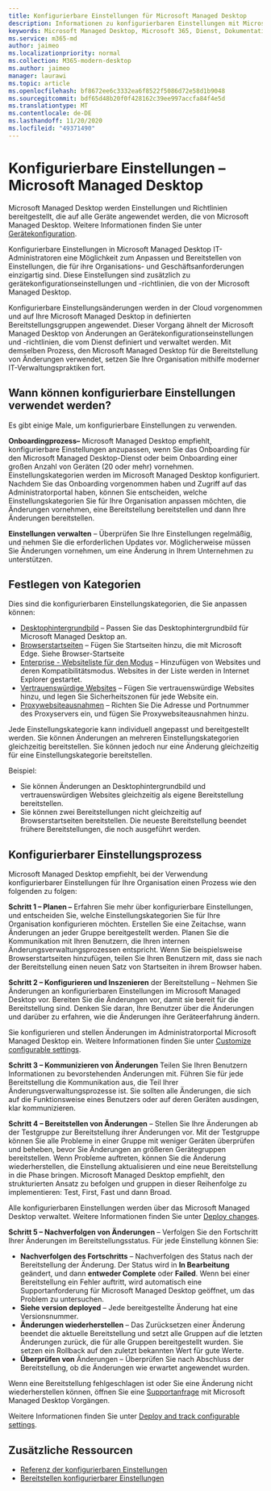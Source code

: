 ```yaml
---
title: Konfigurierbare Einstellungen für Microsoft Managed Desktop
description: Informationen zu konfigurierbaren Einstellungen mit Microsoft Managed Desktop
keywords: Microsoft Managed Desktop, Microsoft 365, Dienst, Dokumentation, Einstellungen, konfigurierbare Einstellungen
ms.service: m365-md
author: jaimeo
ms.localizationpriority: normal
ms.collection: M365-modern-desktop
ms.author: jaimeo
manager: laurawi
ms.topic: article
ms.openlocfilehash: bf8672ee6c3332ea6f8522f5086d72e58d1b9048
ms.sourcegitcommit: bdf65d48b20f0f428162c39ee997accfa84f4e5d
ms.translationtype: MT
ms.contentlocale: de-DE
ms.lasthandoff: 11/20/2020
ms.locfileid: "49371490"
---
```

# <a name="configurable-settings---microsoft-managed-desktop"></a>Konfigurierbare Einstellungen – Microsoft Managed Desktop

Microsoft Managed Desktop werden Einstellungen und Richtlinien bereitgestellt, die auf alle Geräte angewendet werden, die von Microsoft Managed Desktop. Weitere Informationen finden Sie unter [Gerätekonfiguration](../service-description/device-policies.md).

Konfigurierbare Einstellungen in Microsoft Managed Desktop IT-Administratoren eine Möglichkeit zum Anpassen und Bereitstellen von Einstellungen, die für ihre Organisations- und Geschäftsanforderungen einzigartig sind. Diese Einstellungen sind zusätzlich zu gerätekonfigurationseinstellungen und -richtlinien, die von der Microsoft Managed Desktop.  

Konfigurierbare Einstellungsänderungen werden in der Cloud vorgenommen und auf Ihre Microsoft Managed Desktop in definierten Bereitstellungsgruppen angewendet. Dieser Vorgang ähnelt der Microsoft Managed Desktop von Änderungen an Gerätekonfigurationseinstellungen und -richtlinien, die vom Dienst definiert und verwaltet werden. Mit demselben Prozess, den Microsoft Managed Desktop für die Bereitstellung von Änderungen verwendet, setzen Sie Ihre Organisation mithilfe moderner IT-Verwaltungspraktiken fort.

## <a name="when-to-use-configurable-settings"></a>Wann können konfigurierbare Einstellungen verwendet werden?

Es gibt einige Male, um konfigurierbare Einstellungen zu verwenden. 

**Onboardingprozess–** Microsoft Managed Desktop empfiehlt, konfigurierbare Einstellungen anzupassen, wenn Sie das Onboarding für den Microsoft Managed Desktop-Dienst oder beim Onboarding einer großen Anzahl von Geräten (20 oder mehr) vornehmen. Einstellungskategorien werden im Microsoft Managed Desktop konfiguriert. Nachdem Sie das Onboarding vorgenommen haben und Zugriff auf das Administratorportal haben, können Sie entscheiden, welche Einstellungskategorien Sie für Ihre Organisation anpassen möchten, die Änderungen vornehmen, eine Bereitstellung bereitstellen und dann Ihre Änderungen bereitstellen.

**Einstellungen verwalten** – Überprüfen Sie Ihre Einstellungen regelmäßig, und nehmen Sie die erforderlichen Updates vor. Möglicherweise müssen Sie Änderungen vornehmen, um eine Änderung in Ihrem Unternehmen zu unterstützen.   

## <a name="setting-categories"></a>Festlegen von Kategorien

Dies sind die konfigurierbaren Einstellungskategorien, die Sie anpassen können:
- [Desktophintergrundbild](config-setting-ref.md#desktop-background-picture) – Passen Sie das Desktophintergrundbild für Microsoft Managed Desktop an. 
- [Browserstartseiten](config-setting-ref.md#browser-start-pages) – Fügen Sie Startseiten hinzu, die mit Microsoft Edge. Siehe Browser-Startseite
- [Enterprise - Websiteliste für den Modus](config-setting-ref.md#enterprise-mode-site-list-location) – Hinzufügen von Websites und deren Kompatibilitätsmodus. Websites in der Liste werden in Internet Explorer gestartet. 
- [Vertrauenswürdige Websites](config-setting-ref.md#trusted-sites) – Fügen Sie vertrauenswürdige Websites hinzu, und legen Sie Sicherheitszonen für jede Website ein. 
- [Proxywebsiteausnahmen](config-setting-ref.md#proxy) – Richten Sie Die Adresse und Portnummer des Proxyservers ein, und fügen Sie Proxywebsiteausnahmen hinzu.

Jede Einstellungskategorie kann individuell angepasst und bereitgestellt werden. Sie können Änderungen an mehreren Einstellungskategorien gleichzeitig bereitstellen. Sie können jedoch nur eine Änderung gleichzeitig für eine Einstellungskategorie bereitstellen.

Beispiel:
- Sie können Änderungen an Desktophintergrundbild und vertrauenswürdigen Websites gleichzeitig als eigene Bereitstellung bereitstellen. 
- Sie können zwei Bereitstellungen nicht gleichzeitig auf Browserstartseiten bereitstellen. Die neueste Bereitstellung beendet frühere Bereitstellungen, die noch ausgeführt werden.

## <a name="configurable-setting-process"></a>Konfigurierbarer Einstellungsprozess

Microsoft Managed Desktop empfiehlt, bei der Verwendung konfigurierbarer Einstellungen für Ihre Organisation einen Prozess wie den folgenden zu folgen:

**Schritt 1 – Planen –** Erfahren Sie mehr über konfigurierbare Einstellungen, und entscheiden Sie, welche Einstellungskategorien Sie für Ihre Organisation konfigurieren möchten. Erstellen Sie eine Zeitachse, wann Änderungen an jeder Gruppe bereitgestellt werden. Planen Sie die Kommunikation mit Ihren Benutzern, die Ihren internen Änderungsverwaltungsprozessen entspricht. Wenn Sie beispielsweise Browserstartseiten hinzufügen, teilen Sie Ihren Benutzern mit, dass sie nach der Bereitstellung einen neuen Satz von Startseiten in ihrem Browser haben.  

**Schritt 2 – Konfigurieren und Inszenieren** der Bereitstellung – Nehmen Sie Änderungen an konfigurierbaren Einstellungen im Microsoft Managed Desktop vor. Bereiten Sie die Änderungen vor, damit sie bereit für die Bereitstellung sind. Denken Sie daran, Ihre Benutzer über die Änderungen und darüber zu erfahren, wie die Änderungen ihre Geräteerfahrung ändern.   

Sie konfigurieren und stellen Änderungen im Administratorportal Microsoft Managed Desktop ein. Weitere Informationen finden Sie unter [Customize configurable settings](config-setting-ref.md). 

**Schritt 3 – Kommunizieren von Änderungen** Teilen Sie Ihren Benutzern Informationen zu bevorstehenden Änderungen mit. Führen Sie für jede Bereitstellung die Kommunikation aus, die Teil Ihrer Änderungsverwaltungsprozesse ist. Sie sollten alle Änderungen, die sich auf die Funktionsweise eines Benutzers oder auf deren Geräten ausdingen, klar kommunizieren.

**Schritt 4 – Bereitstellen von Änderungen** – Stellen Sie Ihre Änderungen ab der Testgruppe zur Bereitstellung ihrer Änderungen vor. Mit der Testgruppe können Sie alle Probleme in einer Gruppe mit weniger Geräten überprüfen und beheben, bevor Sie Änderungen an größeren Gerätegruppen bereitstellen. Wenn Probleme auftreten, können Sie die Änderung wiederherstellen, die Einstellung aktualisieren und eine neue Bereitstellung in die Phase bringen. Microsoft Managed Desktop empfiehlt, den strukturierten Ansatz zu befolgen und gruppen in dieser Reihenfolge zu implementieren: Test, First, Fast und dann Broad.   

Alle konfigurierbaren Einstellungen werden über das Microsoft Managed Desktop verwaltet. Weitere Informationen finden Sie unter [Deploy changes](config-setting-deploy.md). 

**Schritt 5 – Nachverfolgen von Änderungen** – Verfolgen Sie den Fortschritt Ihrer Änderungen im Bereitstellungsstatus. Für jede Einstellung können Sie:
- **Nachverfolgen des Fortschritts** – Nachverfolgen des Status nach der Bereitstellung der Änderung. Der Status wird in **In Bearbeitung** geändert, und dann **entweder Complete** oder **Failed**. Wenn bei einer Bereitstellung ein Fehler auftritt, wird automatisch eine Supportanforderung für Microsoft Managed Desktop geöffnet, um das Problem zu untersuchen.  
- **Siehe version deployed** – Jede bereitgestellte Änderung hat eine Versionsnummer.
- **Änderungen wiederherstellen** – Das Zurücksetzen einer Änderung beendet die aktuelle Bereitstellung und setzt alle Gruppen auf die letzten Änderungen zurück, die für alle Gruppen bereitgestellt wurden. Sie setzen ein Rollback auf den zuletzt bekannten Wert für gute Werte.
- **Überprüfen von** Änderungen – Überprüfen Sie nach Abschluss der Bereitstellung, ob die Änderungen wie erwartet angewendet wurden.  

Wenn eine Bereitstellung fehlgeschlagen ist oder Sie eine Änderung nicht wiederherstellen können, öffnen Sie eine [Supportanfrage](admin-support.md) mit Microsoft Managed Desktop Vorgängen. 

Weitere Informationen finden Sie unter [Deploy and track configurable settings](config-setting-deploy.md).

## <a name="additional-resources"></a>Zusätzliche Ressourcen
- [Referenz der konfigurierbaren Einstellungen](config-setting-ref.md) 
- [Bereitstellen konfigurierbarer Einstellungen](config-setting-deploy.md) 
